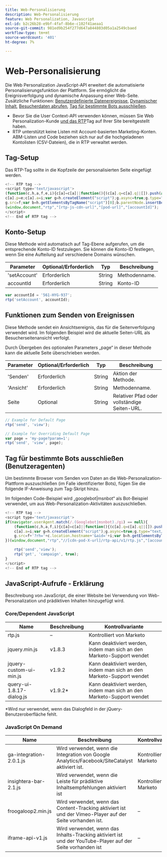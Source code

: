 ```yaml
---
title: Web-Personalisierung
description: Web-Personalisierung
feature: Web Personalization, Javascript
exl-id: b2c26b28-e9bf-4faf-8b6e-c102f41aeaa1
source-git-commit: 981ed9b254f277d647a844803d05a1a2549cbaed
workflow-type: tm+mt
source-wordcount: '401'
ht-degree: 7%

---
```


# Web-Personalisierung

Die Web Personalization JavaScript-API erweitert die automatisierte Personalisierungsfunktion der Plattform. Sie ermöglicht die Ereignisverfolgung und dynamische Anpassung einer Web-Seite. Zusätzliche Funktionen: [Benutzerdefinierte Datenereignisse](custom-data-events.md), [Dynamischer Inhalt](web-personalization.md), [Besucherdaten abrufen](get-visitor-data.md), [Tag für bestimmte Bots ausschließen](#exclude_tag_for_specific_bots).

- Bevor Sie die User Context-API verwenden können, müssen Sie Web Personalization-Kunde [ und das RTP](https://experienceleague.adobe.com/de/docs/marketo/using/product-docs/web-personalization/rtp-tag-implementation/deploy-the-rtp-javascript)Tag auf Ihrer Site bereitgestellt haben.
- RTP unterstützt keine Listen mit Account-basierten Marketing-Konten. ABM-Listen und Code beziehen sich nur auf die hochgeladenen Kontolisten (CSV-Dateien), die in RTP verwaltet werden.

## Tag-Setup

Das RTP-Tag sollte in die Kopfzeile der personalisierten Seite eingefügt werden.

```javascript
<!-- RTP tag -->
<script type='text/javascript'>
(function(c,h,a,f,e,i){c[a]=c[a]||function(){(c[a].q=c[a].q||[]).push(arguments)};
c[a].p=e;c[a].a=i;var g=h.createElement("script");g.async=true;g.type="text/javascript";
g.src=f;var b=h.getElementsByTagName("script")[0];b.parentNode.insertBefore(g,b)})
(window,document,"rtp","[rtp-js-cdn-url]","[pod-url]","[accountId]");
</script>
<!-- End of RTP tag -->
```

## Konto-Setup

Diese Methode wird automatisch auf Tag-Ebene aufgerufen, um die entsprechende Konto-ID festzulegen. Sie können die Konto-ID festlegen, wenn Sie eine Aufteilung auf verschiedene Domains wünschen.

| Parameter | Optional/Erforderlich | Typ | Beschreibung |
|--------------|-------------------|--------|--------------|
| &#39;setAccount&#39; | Erforderlich | String | Methodenname. |
| accountId | Erforderlich | String | Konto-ID |


```javascript
var accountId = '561-HYG-937';
rtp('setAccount', accountId);
```

## Funktionen zum Senden von Ereignissen

Diese Methode sendet ein Ansichtsereignis, das für die Seitenverfolgung verwendet wird. Im folgenden Beispiel wird die aktuelle Seiten-URL als Besucherseitenansicht verfolgt.

Durch Übergeben des optionalen Parameters „page“ in dieser Methode kann die aktuelle Seite überschrieben werden.

| Parameter | Optional/Erforderlich | Typ | Beschreibung |
|-----------|-------------------|--------|---------------------------------|
| &#39;Senden&#39; | Erforderlich | String | Aktion der Methode. |
| &#39;Ansicht&#39; | Erforderlich | String | Methodenname. |
| Seite | Optional | String | Relativer Pfad oder vollständige Seiten-URL. |


```javascript
// Example for Default Page
rtp('send', 'view');

// Example for Overriding Default Page
var page = 'my-page?param=1';
rtp('send', 'view', page);
```

## Tag für bestimmte Bots ausschließen (Benutzeragenten)

Um bestimmte Browser vom Senden von Daten an die Web-Personalization-Plattform auszuschließen (im Falle identifizierter Bots), fügen Sie die folgende IF-Anweisung zum Tag-Skript hinzu.

Im folgenden Code-Beispiel wird „googlebot|msnbot“ als Bot-Beispiel verwendet, um aus Web-Personalization-Aktivitäten auszuschließen.

```javascript
<!-- RTP tag -->
<script type='text/javascript'>
if(navigator.userAgent.match(/.(Googlebot|msnbot)./gi) == null){
    (function(c,h,a,f,i){c[a]=c[a]||function(){(c[a].q=c[a].q||[]).push(arguments)};
    c[a].a=i;var g=h.createElement("script");g.async=true;g.type="text/javascript";
    g.src=f+'?rh='+c.location.hostname+'&aid='+i;var b=h.getElementsByTagName("script")[0];b.parentNode.insertBefore(g,b);
})(window,document,"rtp","//[cdn-pod-X-url]/rtp-api/v1/rtp.js","[accountId]");

    rtp('send','view');
    rtp('get', 'campaign', true);
}
</script>
<!-- End of RTP tag -->
```

## JavaScript-Aufrufe - Erklärung

Beschreibung von JavaScript, die einer Website bei Verwendung von Web-Personalization und prädiktiven Inhalten hinzugefügt wird.

### Core/Dependent JavaScript

| Name | Beschreibung | Kontrollvariante |
|---------------------------|-------------|--------------------------------------------------------|
| rtp.js | – | Kontrolliert von Marketo |
| jquery.min.js | v1.8.3 | Kann deaktiviert werden, indem man sich an den Marketo-Support wendet |
| jquery-custom-ui-min.js | v1.9.2 | Kann deaktiviert werden, indem man sich an den Marketo-Support wendet |
| query-ui-1.8.17-dialog.js | v1.9.2* | Kann deaktiviert werden, indem man sich an den Marketo-Support wendet |


*Wird nur verwendet, wenn das Dialogfeld in der jQuery-Benutzeroberfläche fehlt.

### JavaScript On Demand

| Name | Beschreibung | Kontrollvariante |
|-------------------------|-----------------------------------------------------------------------|-----------------------|
| ga-integration-2.0.1.js | Wird verwendet, wenn die Integration von Google Analytics/Facebook/SiteCatalyst aktiviert ist. | Kontrolliert von Marketo |
| insightera-bar-2.1.js | Wird verwendet, wenn die Leiste für prädiktive Inhaltsempfehlungen aktiviert ist | Kontrolliert von Marketo |
| froogaloop2.min.js | Wird verwendet, wenn das Content-Tracking aktiviert ist und der Vimeo-Player auf der Seite vorhanden ist. | – |
| iframe-api-v1.js | Wird verwendet, wenn das Inhalts-Tracking aktiviert ist und der YouTube-Player auf der Seite vorhanden ist | – |
